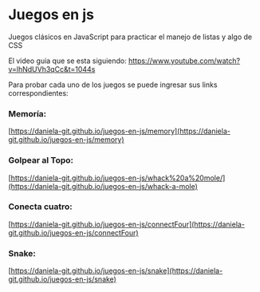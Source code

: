 # Juegos en js
Juegos clásicos en JavaScript para practicar el manejo de listas y algo de CSS

El video guia que se esta siguiendo: https://www.youtube.com/watch?v=lhNdUVh3qCc&t=1044s

Para probar cada uno de los juegos se puede ingresar sus links correspondientes:

### Memoría:
[https://daniela-git.github.io/juegos-en-js/memory](https://daniela-git.github.io/juegos-en-js/memory)

### Golpear al Topo:
[https://daniela-git.github.io/juegos-en-js/whack%20a%20mole/](https://daniela-git.github.io/juegos-en-js/whack-a-mole)

### Conecta cuatro:
[https://daniela-git.github.io/juegos-en-js/connectFour](https://daniela-git.github.io/juegos-en-js/connectFour)

### Snake:
[https://daniela-git.github.io/juegos-en-js/snake](https://daniela-git.github.io/juegos-en-js/snake)
